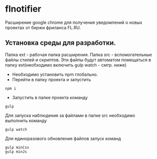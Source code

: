 # flnotifier

Расширение google chrome для получения уведомлений о новых проектах от биржи фриланса FL.RU.

## Установка среды для разработки.
Папка ext - рабочая папка расширения.
Папка src - вспомогательные файлы стилей и скриптов. Эти файлы будут автоматом помещаться в папку ext(необходимо включить gulp watch - смтр. ниже)

+ Необходимо установить npm глобально.
+ Перейти в папку проекта и запустить 
 ```
 npm i
 ```
+ Запустить в папке проекта команду
```
gulp
```

Для запуска наблюдения за файлами в папке src необходимо выполнить команду 
```
gulp watch
```
Для единоразового обновления файлов запуск команд

```
gulp minCss
gulp minJs
```
